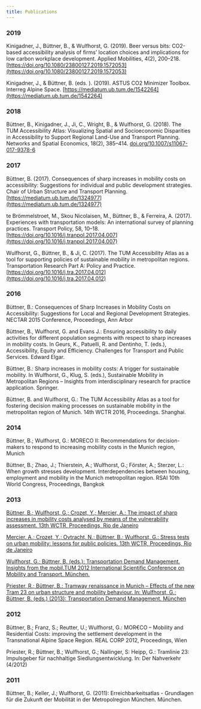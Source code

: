 ```yaml
---
title: Publications
---
```



### 2019

Kinigadner, J., Büttner, B., & Wulfhorst, G. (2019). Beer versus bits: CO2-based accessibility analysis of firms’ location choices and implications for low carbon workplace development. Applied Mobilities, 4(2), 200–218. [https://doi.org/10.1080/23800127.2019.1572053](https://doi.org/10.1080/23800127.2019.1572053)

Kinigadner, J., & Büttner, B. (eds. ). (2019). ASTUS CO2 Minimizer Toolbox. Interreg Alpine Space. [https://mediatum.ub.tum.de/1542264](https://mediatum.ub.tum.de/1542264)

### 2018

Büttner, B., Kinigadner, J., Ji, C., Wright, B., & Wulfhorst, G. (2018). The TUM Accessibility Atlas: Visualizing Spatial and Socioeconomic Disparities in Accessibility to Support Regional Land-Use and Transport Planning. Networks and Spatial Economics, 18(2), 385–414. [doi.org/10.1007/s11067-017-9378-6](https://doi.org/10.1007/s11067-017-9378-6)

### 2017

Büttner, B. (2017). Consequences of sharp increases in mobility costs on accessibility: Suggestions for individual and public development strategies. Chair of Urban Structure and Transport Planning. [https://mediatum.ub.tum.de/1324977](https://mediatum.ub.tum.de/1324977) 

te Brömmelstroet, M., Skou Nicolaisen, M., Büttner, B., & Ferreira, A. (2017). Experiences with transportation models: An international survey of planning practices. Transport Policy, 58, 10–18. [https://doi.org/10.1016/j.tranpol.2017.04.007](https://doi.org/10.1016/j.tranpol.2017.04.007)

Wulfhorst, G., Büttner, B., & Ji, C. (2017). The TUM Accessibility Atlas as a tool for supporting policies of sustainable mobility in metropolitan regions. Transportation Research Part A: Policy and Practice. [https://doi.org/10.1016/j.tra.2017.04.012](https://doi.org/10.1016/j.tra.2017.04.012)


### 2016

Büttner, B.: Consequences of Sharp Increases in Mobility Costs on Accessibility: Suggestions for Local and Regional Development Strategies. NECTAR 2015 Conference, Proceedings, Ann Arbor

Büttner, B., Wulfhorst, G. and Evans J.: Ensuring accessibility to daily activities for different population segments with respect to sharp increases in mobility costs. In Geurs, K., Patuelli, R. and Dentinho, T. (eds.), Accessibility, Equity and Efficiency. Challenges for Transport and Public Services. Edward Elgar.

Büttner, B.: Sharp increases in mobility costs: A trigger for sustainable mobility. In Wulfhorst, G., Klug, S. (eds.), Sustainable Mobility in Metropolitan Regions – Insights from interdisciplinary research for practice application. Springer.

Büttner, B. and Wulfhorst, G.: The TUM Accessibility Atlas as a tool for fostering decision making processes on sustainable mobility in the metropolitan region of Munich. 14th WCTR 2016, Proceedings. Shanghai.

### 2014

Büttner, B.; Wulfhorst, G.: MORECO II: Recommendations for decision-makers to respond to increasing mobility costs in the Munich region, Munich

Büttner, B.; Zhao, J.; Thierstein, A.; Wulfhorst, G.; Förster, A.; Sterzer, L.: When growth stresses development. Interdependencies between housing, employment and mobility in the Munich metropolitan region. RSAI 10th World Congress, Proceedings, Bangkok

### 2013

[Büttner, B.; Wulfhorst, G.; Crozet, Y.; Mercier, A.: The impact of sharp increases in mobility costs analysed by means of the vulnerability assessment. 13th WCTR, Proceedings, Rio de Janeiro](https://www.bgu.tum.de/fileadmin/w00blj/sv/PDF/Team/Buettner_Veroeffentlichungen/wctr2013_Vulnerability_Assessment_final.pdf)

[Mercier, A.; Crozet, Y.; Ovtracht, N.; Büttner, B.; Wulfhorst, G.: Stress tests on urban mobility: lessons for public policies. 13th WCTR, Proceedings, Rio de Janeiro](https://www.bgu.tum.de/fileadmin/w00blj/sv/PDF/Team/Buettner_Veroeffentlichungen/wctr2013_StressTests.pdf)

[Wulfhorst, G.; Büttner, B. (eds.): Transportation Demand Management. Insights from the mobil.TUM 2012 International Scientific Conference on Mobility and Transport. München.](https://www.bgu.tum.de/fileadmin/w00blj/sv/PDF/Veranstaltungen/mobil.TUM_2012/Transportation_Demand_Management_mobil_TUM2012_Book__2_.pdf)

[Priester, R.; Büttner, B.: Tramway renaissance in Munich – Effects of the new Tram 23 on urban structure and mobility behaviour. In: Wulfhorst, G.; Büttner, B. (eds.) (2013): Transportation Demand Management. München](https://www.bgu.tum.de/fileadmin/w00blj/sv/PDF/Veranstaltungen/mobil.TUM_2012/Transportation_Demand_Management_mobil_TUM2012_Book__2_.pdf)

### 2012

Büttner, B.; Franz, S.; Reutter, U.; Wulfhorst, G.: MOR€CO – Mobility and Residential Costs: improving the settlement development in the Transnational Alpine Space Region. REAL CORP 2012, Proceedings, Wien

Priester, R.; Büttner, B.; Wulfhorst, G.; Nallinger, S: Heipp, G.: Tramlinie 23: Impulsgeber für nachhaltige Siedlungsentwicklung. In: Der Nahverkehr (4/2012)

### 2011

Büttner, B.; Keller, J.; Wulfhorst, G. (2011): Erreichbarkeitsatlas - Grundlagen für die Zukunft der Mobilität in der Metropolregion München. München.